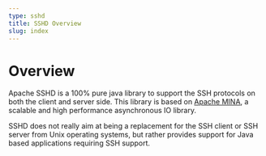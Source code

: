 ```yaml
---
type: sshd
title: SSHD Overview
slug: index
---
```


# Overview

Apache SSHD is a 100% pure java library to support the SSH protocols on both the client and server side.
This library is based on [Apache MINA](http://mina.apache.org/), a scalable and high performance asynchronous IO library.

SSHD does not really aim at being a replacement for the SSH client or SSH server from Unix operating systems, but rather provides support for Java based applications requiring SSH support.
